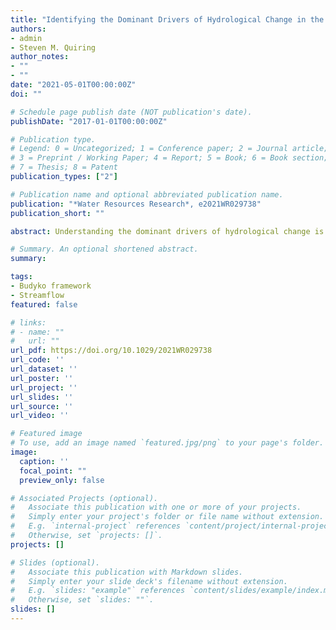 ```yaml
---
title: "Identifying the Dominant Drivers of Hydrological Change in the Contiguous United States"
authors:
- admin
- Steven M. Quiring
author_notes:
- ""
- ""
date: "2021-05-01T00:00:00Z"
doi: ""

# Schedule page publish date (NOT publication's date).
publishDate: "2017-01-01T00:00:00Z"

# Publication type.
# Legend: 0 = Uncategorized; 1 = Conference paper; 2 = Journal article;
# 3 = Preprint / Working Paper; 4 = Report; 5 = Book; 6 = Book section;
# 7 = Thesis; 8 = Patent
publication_types: ["2"]

# Publication name and optional abbreviated publication name.
publication: "*Water Resources Research*, e2021WR029738"
publication_short: ""

abstract: Understanding the dominant drivers of hydrological change is essential for water resources management. Watersheds in the United States are experiencing different types of changes (e.g., wet gets wetter and dry gets drier); however, few studies have analyzed what drivers are responsible for these changes, and how the dominant drivers vary over time and as a function of the climate/water regime and land cover. This study uses a time-varying Budyko framework to quantify the relative importance of precipitation, potential evapotranspiration, and other factors (e.g., climate seasonality, agricultural drainage, and urbanization) in 889 watersheds in the contiguous United States from 1950 to 2009. Results show that watersheds that are getting wetter are primarily due to increases in precipitation. However, watersheds in dry climates that are getting drier are primarily due to other factors, while watersheds in wet climates that are getting drier are primarily due to precipitation. The drivers causing statistically significant streamflow trends vary depending on dominant land-use types. Temporally, the increasing effects of other factors are more pronounced after the 1980s in the Midwest. The dominant drivers of streamflow in the United States are time-varying instead of constant. This is consistent with non-stationary patterns of streamflow. The time-varying drivers provide information on the processes that are increasingly important and require the most attention in water resources management.

# Summary. An optional shortened abstract.
summary: 

tags:
- Budyko framework
- Streamflow
featured: false

# links:
# - name: ""
#   url: ""
url_pdf: https://doi.org/10.1029/2021WR029738
url_code: ''
url_dataset: ''
url_poster: ''
url_project: ''
url_slides: ''
url_source: ''
url_video: ''

# Featured image
# To use, add an image named `featured.jpg/png` to your page's folder. 
image:
  caption: ''
  focal_point: ""
  preview_only: false

# Associated Projects (optional).
#   Associate this publication with one or more of your projects.
#   Simply enter your project's folder or file name without extension.
#   E.g. `internal-project` references `content/project/internal-project/index.md`.
#   Otherwise, set `projects: []`.
projects: []

# Slides (optional).
#   Associate this publication with Markdown slides.
#   Simply enter your slide deck's filename without extension.
#   E.g. `slides: "example"` references `content/slides/example/index.md`.
#   Otherwise, set `slides: ""`.
slides: []
---
```

